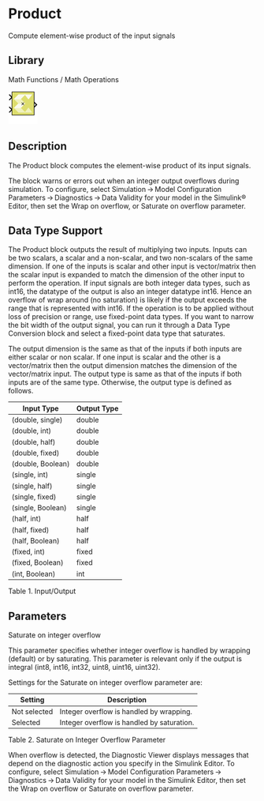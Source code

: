 # Product

Compute element-wise product of the input signals

## Library

Math Functions / Math Operations

![](./Images/block.png)

## Description

The Product block computes the element-wise product of its input
signals.

The block warns or errors out when an integer output overflows during
simulation. To configure, select Simulation → Model Configuration
Parameters → Diagnostics → Data Validity for your model in the Simulink®
Editor, then set the Wrap on overflow, or Saturate on overflow
parameter.

## Data Type Support

The Product block outputs the result of multiplying two inputs. Inputs
can be two scalars, a scalar and a non-scalar, and two non-scalars of
the same dimension. If one of the inputs is scalar and other input is
vector/matrix then the scalar input is expanded to match the dimension
of the other input to perform the operation. If input signals are both
integer data types, such as int16, the datatype of the output is also an
integer datatype int16. Hence an overflow of wrap around (no saturation)
is likely if the output exceeds the range that is represented with
int16. If the operation is to be applied without loss of precision or
range, use fixed-point data types. If you want to narrow the bit width
of the output signal, you can run it through a Data Type Conversion
block and select a fixed-point data type that saturates.

The output dimension is the same as that of the inputs if both inputs
are either scalar or non scalar. If one input is scalar and the other is
a vector/matrix then the output dimension matches the dimension of the
vector/matrix input. The output type is same as that of the inputs if
both inputs are of the same type. Otherwise, the output type is defined
as follows.

| Input Type        | Output Type |
|-------------------|-------------|
| (double, single)  | double      |
| (double, int)     | double      |
| (double, half)    | double      |
| (double, fixed)   | double      |
| (double, Boolean) | double      |
| (single, int)     | single      |
| (single, half)    | single      |
| (single, fixed)   | single      |
| (single, Boolean) | single      |
| (half, int)       | half        |
| (half, fixed)     | half        |
| (half, Boolean)   | half        |
| (fixed, int)      | fixed       |
| (fixed, Boolean)  | fixed       |
| (int, Boolean)    | int         |

Table 1. Input/Output

## Parameters

Saturate on integer overflow

This parameter specifies whether integer overflow is handled by wrapping
(default) or by saturating. This parameter is relevant only if the
output is integral (int8, int16, int32, uint8, uint16, uint32).

Settings for the Saturate on integer overflow parameter are:

| Setting      | Description                                |
|--------------|--------------------------------------------|
| Not selected | Integer overflow is handled by wrapping.   |
| Selected     | Integer overflow is handled by saturation. |

Table 2. Saturate on Integer Overflow Parameter

When overflow is detected, the Diagnostic Viewer displays messages that
depend on the diagnostic action you specify in the Simulink Editor. To
configure, select Simulation → Model Configuration
Parameters → Diagnostics → Data Validity for your model in the Simulink
Editor, then set the Wrap on overflow or Saturate on overflow parameter.
